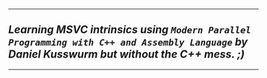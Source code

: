 ---------------------------
## ___Learning MSVC intrinsics using `Modern Parallel Programming with C++ and Assembly Language` by Daniel Kusswurm but without the C++ mess. ;)___
-------------------------
